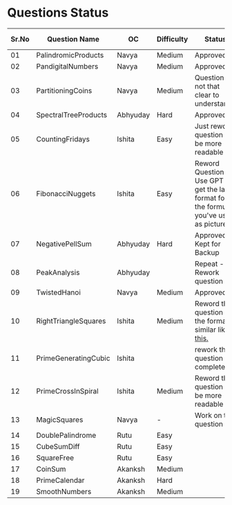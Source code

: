 # Questions Status

| Sr.No | Question Name       | OC       | Difficulty |  Status | Question Inspiration |
| ----- | ------------------- | -------- | ------ | ------ | ------ |
| 01    | PalindromicProducts | Navya    | Medium | Approved | |
| 02    | PandigitalNumbers   | Navya    | Medium | Approved | |
| 03    | PartitioningCoins   | Navya    | Medium | Question is not that clear to understand | |
| 04    | SpectralTreeProducts | Abhyuday | Hard | Approved | |
| 05    | CountingFridays     | Ishita   | Easy | Just reword question to be more readable | |
| 06    | FibonacciNuggets    | Ishita   | Easy | Reword Question - Use GPT to get the latex format for the formulas you've used as pictures      | |
| 07    | NegativePellSum     | Abhyuday | Hard | Approved - Kept for Backup | |
| 08    | PeakAnalysis        | Abhyuday |  | Repeat - Rework question | |
| 09    | TwistedHanoi        | Navya    | Medium | Approved | |
| 10    | RightTriangleSquares| Ishita   | Medium | Reword the question in the format similar like [this.](https://github.com/Roonil03/ProjectEulerCodes/blob/main/Problem0137.%20FibonacciGoldenNuggets/README.md) | |
| 11    | PrimeGeneratingCubic| Ishita   |  | rework the question completely... | |
| 12    | PrimeCrossInSpiral  | Ishita   | Medium | Reword the question to be more readable | |
| 13    | MagicSquares        | Navya    |  - | Work on the question | |
| 14    | DoublePalindrome    | Rutu     | Easy |  | 
| 15    | CubeSumDiff         | Rutu  |  Easy |   |
| 16    | SquareFree          | Rutu   | Easy |  |
| 17    | CoinSum             | Akanksh  | Medium |  |
| 18    | PrimeCalendar       | Akanksh  | Hard |  |
| 19    | SmoothNumbers       | Akanksh  | Medium |  |